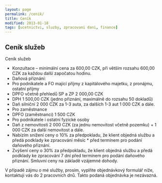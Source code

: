 ```yaml
---
layout: page
permalink: /cenik/
title: Ceník
modified: 2013-01-18
tags: [ucetnictvi, sluzby, zpracovani dani, finance]
---
```


## Ceník služeb

Ceník služeb
* Konzultace – minimální cena za 600,00 CZK, při větším rozsahu 600,00 CZK za každou další započatou hodinu.
* Daňová přiznání:
* Pro podnikatele a FO mající příjmy z kapitálového majetku, z pronájmu, ostatní příjmy
* DPFO včetně přehledů SP a ZP  2 000,00 CZK
* DPH   	1 500,00 CZK (jedno přiznání, maximálně do rozsahu 50 dokladů)
* Daň silniční 2 000 CZK za 1-3 auta, za dalších 1-3 aut 1 000 CZK a dále.
* Pro zaměstnance
* DPFO (zaměstnanci) 1 500 CZK
* Pro podnikatele i ostatní fyzické osoby
* Daň z nemovitosti 2 000 CZK (za jednu nemovitost včetně pozemku) + 1 000 CZK za další nemovitost a dále.
* Nabízím snížení ceny o 10% za předpokladu, že klient objedná službu a předá podklady ke zpracování měsíc * před termínem pro podání daňového přiznání.
* Zvýšení ceny o 30% za předpokladu, že klient objedná službu a předá podklady ke zpracování 7 dní před  termínem pro podání daňového přiznání.
Smluvní ceny na základě vzájemné dohody.

V případě zájmu o mé služby, prosím, vyplňte objednávkový formulář níže, kontaktuji vás do 2 pracovních dnů. Takto podaná objednávka je nezávazná.
